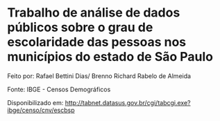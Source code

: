 # Trabalho de análise de dados públicos sobre o grau de escolaridade das pessoas nos municípios do estado de São Paulo

Feito por:
Rafael Bettini Dias/
Brenno Richard Rabelo de Almeida

Fonte:
IBGE - Censos Demográficos

Disponibilizado em:
http://tabnet.datasus.gov.br/cgi/tabcgi.exe?ibge/censo/cnv/escbsp

